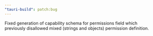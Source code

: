 ```yaml
---
"tauri-build": patch:bug
---
```


Fixed generation of capability schema for permissions field which previously disallowed mixed (strings and objects) permission definition.